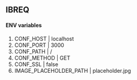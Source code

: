 ## IBREQ

#### ENV variables
1. CONF_HOST | localhost
2. CONF_PORT | 3000
3. CONF_PATH | /
4. CONF_METHOD | GET
5. CONF_SSL | false
6. IMAGE_PLACEHOLDER_PATH | placeholder.jpg
